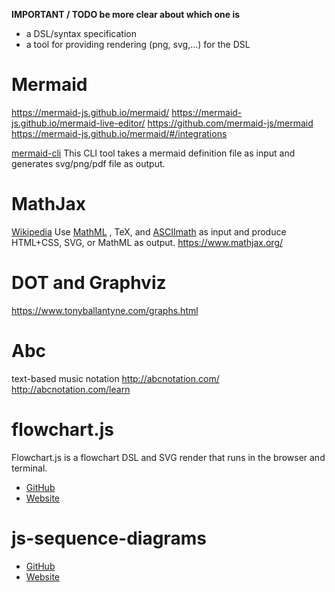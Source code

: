 **IMPORTANT / TODO be more clear about which one is**
* a DSL/syntax specification
* a tool for providing rendering (png, svg,...) for the DSL
# Mermaid 
https://mermaid-js.github.io/mermaid/
https://mermaid-js.github.io/mermaid-live-editor/
https://github.com/mermaid-js/mermaid
https://mermaid-js.github.io/mermaid/#/integrations

 [mermaid-cli](https://github.com/mermaid-js/mermaid-cli) 
This CLI tool takes a mermaid definition file as input and generates svg/png/pdf file as output.
# MathJax 
 [Wikipedia](https://fr.wikipedia.org/wiki/MathJax) 
Use [MathML](https://fr.wikipedia.org/wiki/MathML) , TeX, and [ASCIImath](http://asciimath.org/) as input and produce HTML+CSS, SVG, or MathML as output. 
https://www.mathjax.org/
# DOT and Graphviz 
https://www.tonyballantyne.com/graphs.html
# Abc 
text-based music notation 
http://abcnotation.com/
http://abcnotation.com/learn
# flowchart.js 
Flowchart.js is a flowchart DSL and SVG render that runs in the browser and terminal.

* [GitHub](https://github.com/adrai/flowchart.js) 
* [Website](http://flowchart.js.org/) 
# js-sequence-diagrams 
* [GitHub](https://github.com/bramp/js-sequence-diagrams) 
* [Website](https://bramp.github.io/js-sequence-diagrams/) 
